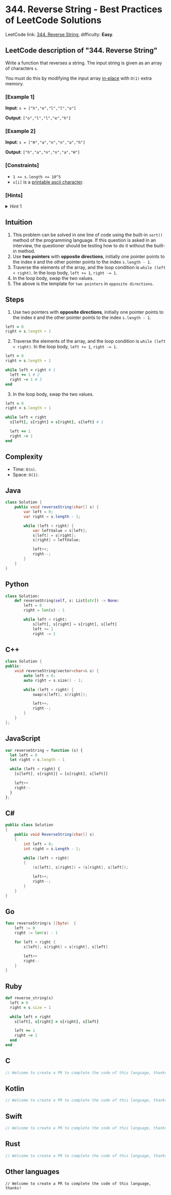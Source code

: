 # 344. Reverse String - Best Practices of LeetCode Solutions

LeetCode link: [344. Reverse String](https://leetcode.com/problems/reverse-string), difficulty: **Easy**.

## LeetCode description of "344. Reverse String"

Write a function that reverses a string. The input string is given as an array of characters `s`.

You must do this by modifying the input array [in-place](https://en.wikipedia.org/wiki/In-place_algorithm) with `O(1)` extra memory.

### [Example 1]

**Input**: `s = ["h","e","l","l","o"]`

**Output**: `["o","l","l","e","h"]`

### [Example 2]

**Input**: `s = ["H","a","n","n","a","h"]`

**Output**: `["h","a","n","n","a","H"]`

### [Constraints]

- `1 <= s.length <= 10^5`
- `s[i]` is a [printable ascii character](https://en.wikipedia.org/wiki/ASCII#Printable_characters).

### [Hints]

<details>
  <summary>Hint 1</summary>
  The entire logic for reversing a string is based on using the opposite directional two-pointer approach!
</details>

## Intuition

1. This problem can be solved in one line of code using the built-in `sort()` method of the programming language. If this question is asked in an interview, the questioner should be testing how to do it without the built-in method.
2. Use **two pointers** with **opposite directions**, initially one pointer points to the index `0` and the other pointer points to the index `s.length - 1`.
3. Traverse the elements of the array, and the loop condition is `while (left < right)`. In the loop body, `left += 1`, `right -= 1`.
4. In the loop body, swap the two values.
5. The above is the template for `two pointers` in `opposite directions`.

## Steps
1. Use two pointers with **opposite directions**, initially one pointer points to the index `0` and the other pointer points to the index `s.length - 1`.

```ruby
left = 0
right = s.length - 1
```

2. Traverse the elements of the array, and the loop condition is `while (left < right)`. In the loop body, `left += 1`, `right -= 1`.

```ruby
left = 0
right = s.length - 1

while left < right # 1
  left += 1 # 2
  right -= 1 # 3
end
```

3. In the loop body, swap the two values.

```ruby
left = 0
right = s.length - 1

while left < right
  s[left], s[right] = s[right], s[left] # 1

  left += 1
  right -= 1
end
```

## Complexity

* Time: `O(n)`.
* Space: `O(1)`.

## Java

```java
class Solution {
    public void reverseString(char[] s) {
        var left = 0;
        var right = s.length - 1;

        while (left < right) {
            var leftValue = s[left];
            s[left] = s[right];
            s[right] = leftValue;

            left++;
            right--;
        }
    }
}
```

## Python

```python
class Solution:
    def reverseString(self, s: List[str]) -> None:
        left = 0
        right = len(s) - 1

        while left < right:
            s[left], s[right] = s[right], s[left]
            left += 1
            right -= 1
```

## C++

```cpp
class Solution {
public:
    void reverseString(vector<char>& s) {
        auto left = 0;
        auto right = s.size() - 1;

        while (left < right) {
            swap(s[left], s[right]);

            left++;
            right--;
        }
    }
};
```

## JavaScript

```javascript
var reverseString = function (s) {
  let left = 0
  let right = s.length - 1

  while (left < right) {
    [s[left], s[right]] = [s[right], s[left]]

    left++
    right--
  }
};
```

## C#

```c#
public class Solution
{
    public void ReverseString(char[] s)
    {
        int left = 0;
        int right = s.Length - 1;

        while (left < right)
        {
            (s[left], s[right]) = (s[right], s[left]);

            left++;
            right--;
        }
    }
}
```

## Go

```go
func reverseString(s []byte)  {
    left := 0
    right := len(s) - 1

    for left < right {
        s[left], s[right] = s[right], s[left]

        left++
        right--
    }
}
```

## Ruby

```ruby
def reverse_string(s)
  left = 0
  right = s.size - 1

  while left < right
    s[left], s[right] = s[right], s[left]

    left += 1
    right -= 1
  end
end
```

## C

```c
// Welcome to create a PR to complete the code of this language, thanks!
```

## Kotlin

```kotlin
// Welcome to create a PR to complete the code of this language, thanks!
```

## Swift

```swift
// Welcome to create a PR to complete the code of this language, thanks!
```

## Rust

```rust
// Welcome to create a PR to complete the code of this language, thanks!
```

## Other languages

```
// Welcome to create a PR to complete the code of this language, thanks!
```
